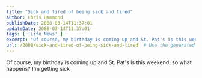 ```yaml
---
title: "Sick and tired of being sick and tired"
author: Chris Hammond
publishDate: 2008-03-14T11:37:01
updateDate: 2008-03-14T11:37:01
tags: [ 'Life News' ]
excerpt: "Of course, my birthday is coming up and St. Pat's is this weekend, so what happens? I'm getting sick"
url: /2008/sick-and-tired-of-being-sick-and-tired  # Use the generated URL with year
---
```

<p>Of course, my birthday is coming up and St. Pat's is this weekend, so what happens? I'm getting sick</p>

